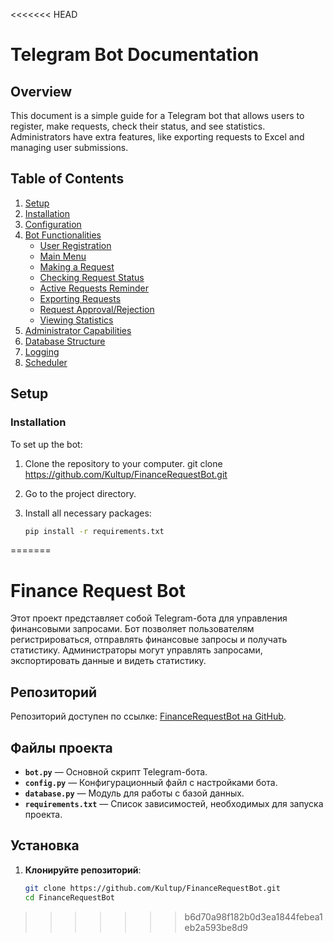 <<<<<<< HEAD
# Telegram Bot Documentation

## Overview

This document is a simple guide for a Telegram bot that allows users to register, make requests, check their status, and see statistics. Administrators have extra features, like exporting requests to Excel and managing user submissions.

## Table of Contents

1. [Setup](#setup)
2. [Installation](#installation)
3. [Configuration](#configuration)
4. [Bot Functionalities](#bot-functionalities)
   - [User Registration](#user-registration)
   - [Main Menu](#main-menu)
   - [Making a Request](#making-a-request)
   - [Checking Request Status](#checking-request-status)
   - [Active Requests Reminder](#active-requests-reminder)
   - [Exporting Requests](#exporting-requests)
   - [Request Approval/Rejection](#request-approvalrejection)
   - [Viewing Statistics](#viewing-statistics)
5. [Administrator Capabilities](#administrator-capabilities)
6. [Database Structure](#database-structure)
7. [Logging](#logging)
8. [Scheduler](#scheduler)

## Setup

### Installation

To set up the bot:

1. Clone the repository to your computer. git clone https://github.com/Kultup/FinanceRequestBot.git
2. Go to the project directory.
3. Install all necessary packages:

   ```bash
   pip install -r requirements.txt
   ```
=======
# Finance Request Bot

Этот проект представляет собой Telegram-бота для управления финансовыми запросами. Бот позволяет пользователям регистрироваться, отправлять финансовые запросы и получать статистику. Администраторы могут управлять запросами, экспортировать данные и видеть статистику.

## Репозиторий

Репозиторий доступен по ссылке: [FinanceRequestBot на GitHub](https://github.com/Kultup/FinanceRequestBot.git).

## Файлы проекта

- **`bot.py`** — Основной скрипт Telegram-бота.
- **`config.py`** — Конфигурационный файл с настройками бота.
- **`database.py`** — Модуль для работы с базой данных.
- **`requirements.txt`** — Список зависимостей, необходимых для запуска проекта.

## Установка

1. **Клонируйте репозиторий**:
   
   ```bash
   git clone https://github.com/Kultup/FinanceRequestBot.git
   cd FinanceRequestBot
>>>>>>> b6d70a98f182b0d3ea1844febea1eb2a593be8d9
